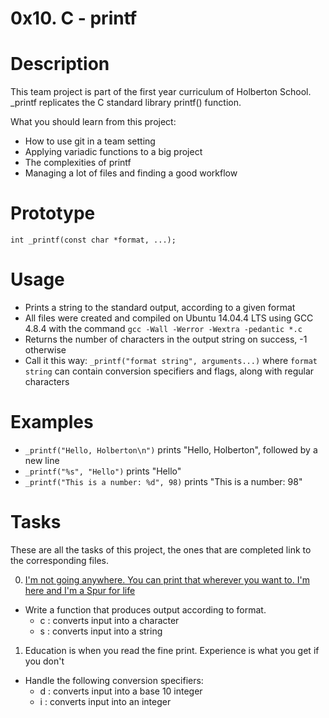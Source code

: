 # 0x10. C - printf #

# Description #

This team project is part of the first year curriculum of Holberton School. _printf replicates the C standard library
printf() function.

What you should learn from this project:

* How to use git in a team setting
* Applying variadic functions to a big project
* The complexities of printf
* Managing a lot of files and finding a good workflow

# Prototype #

`int _printf(const char *format, ...);`

# Usage #

* Prints a string to the standard output, according to a given format
* All files were created and compiled on Ubuntu 14.04.4 LTS using GCC 4.8.4 with the command `gcc -Wall -Werror -Wextra -pedantic *.c`
* Returns the number of characters in the output string on success, -1 otherwise
* Call it this way: `_printf("format string", arguments...)` where `format string` can contain conversion specifiers and flags, along with regular characters

# Examples #

* `_printf("Hello, Holberton\n")` prints "Hello, Holberton", followed by a new line
* `_printf("%s", "Hello")` prints "Hello"
* `_printf("This is a number: %d", 98)` prints "This is a number: 98"

# Tasks #
These are all the tasks of this project, the ones that are completed link to the corresponding files.

0. [I'm not going anywhere. You can print that wherever you want to. I'm here and I'm a Spur for life](https://github.com/njoguhmureithi/printf/blob/main/_printf.c)

* Write a function that produces output according to format.
  * c : converts input into a character
  * s : converts input into a string
 
1. Education is when you read the fine print. Experience is what you get if you don't
* Handle the following conversion specifiers:
  * d : converts input into a base 10 integer
  * i : converts input into an integer

